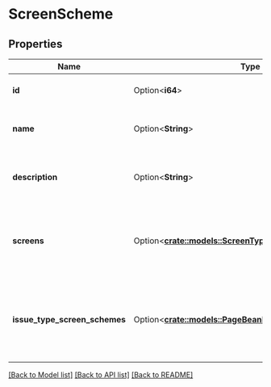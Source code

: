 # ScreenScheme

## Properties

Name | Type | Description | Notes
------------ | ------------- | ------------- | -------------
**id** | Option<**i64**> | The ID of the screen scheme. | [optional]
**name** | Option<**String**> | The name of the screen scheme. | [optional]
**description** | Option<**String**> | The description of the screen scheme. | [optional]
**screens** | Option<[**crate::models::ScreenTypes**](ScreenTypes.md)> | The IDs of the screens for the screen types of the screen scheme. | [optional]
**issue_type_screen_schemes** | Option<[**crate::models::PageBeanIssueTypeScreenScheme**](PageBeanIssueTypeScreenScheme.md)> | Details of the issue type screen schemes associated with the screen scheme. | [optional]

[[Back to Model list]](../README.md#documentation-for-models) [[Back to API list]](../README.md#documentation-for-api-endpoints) [[Back to README]](../README.md)


